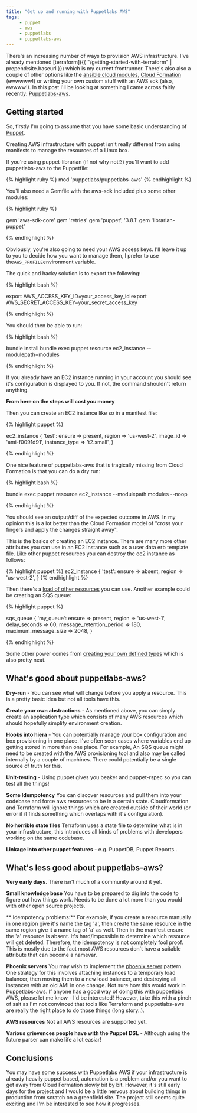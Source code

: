 ```yaml
---
title: "Get up and running with Puppetlabs AWS"
tags: 
     - puppet
     - aws
     - puppetlabs
     - puppetlabs-aws
---
```


There's an increasing number of ways to provision AWS infrastructure. I've already mentioned [terraform]({{ "/getting-started-with-terraform" | prepend:site.baseurl }}) which is my current frontrunner. There's also also a couple of other options like the [ansible cloud modules](http://docs.ansible.com/ansible/list_of_cloud_modules.html), [Cloud Formation](https://aws.amazon.com/cloudformation/aws-cloudformation-templates/) (ewwwww!) or writing your own custom stuff with an AWS sdk (also, ewwww!). In this post I'll be looking at something I came across fairly recently: [Puppetlabs-aws](https://github.com/puppetlabs/puppetlabs-aws).

## Getting started


So, firstly I'm going to assume that you have some basic understanding of [Puppet](https://puppetlabs.com). 

Creating AWS infrastructure with puppet isn't really different from using manifests to manage the resources of a Linux box.

If you're using puppet-librarian (if not why not!?) you'll want to add puppetlabs-aws to the Puppetfile:

{% highlight ruby %}
mod 'puppetlabs/puppetlabs-aws'
{% endhighlight %}

You'll also need a Gemfile with the aws-sdk included plus some other modules: 

{% highlight ruby %}

gem 'aws-sdk-core'
gem 'retries'
gem 'puppet', '3.8.1'
gem 'librarian-puppet'

{% endhighlight %}


Obviously, you're also going to need your AWS access keys. I'll leave it up to you to decide how you want to manage them, I prefer to use the``AWS_PROFILE``environment variable.

The quick and hacky solution is to export the following:

{% highlight bash %}

export AWS_ACCESS_KEY_ID=your_access_key_id
export AWS_SECRET_ACCESS_KEY=your_secret_access_key

{% endhighlight %}


You should then be able to run:

{% highlight bash %}

bundle install
bundle exec puppet resource ec2_instance --modulepath=modules

{% endhighlight %}

If you already have an EC2 instance running in your account you should see it's configuration is displayed to you. If not, the command shouldn't return anything.

**From here on the steps will cost you money**

Then you can create an EC2 instance like so in a manifest file:


{% highlight puppet %}

ec2_instance { 'test':
  ensure        => present,
  region        => 'us-west-2',
  image_id      => 'ami-f0091d91',
  instance_type => 't2.small',
}

{% endhighlight %}


One nice feature of puppetlabs-aws that is tragically missing from Cloud Formation is that you can do a dry run:

{% highlight bash %}

bundle exec puppet resource ec2_instance --modulepath modules --noop

{% endhighlight %}

You should see an output/diff of the expected outcome in AWS. In my opinion this is a lot better than the Cloud Formation model of "cross your fingers and apply the changes straight away". 

This is the basics of creating an EC2 instance. There are many more other attributes you can use in an EC2 instance such as a user data erb template file. Like other puppet resources you can destroy the ec2 instance as follows:

{% highlight puppet %}
ec2_instance { 'test':
  ensure            => absent,
  region            => 'us-west-2',
}
{% endhighlight %}

Then there's a [load of other resources](https://github.com/puppetlabs/puppetlabs-aws#reference) you can use. Another example could be creating an SQS queue:

{% highlight puppet %}

sqs_queue { 'my_queue':
  ensure => present,
  region => 'us-west-1',
  delay_seconds => 60,
  message_retention_period => 180,
  maximum_message_size => 2048,
}

{% endhighlight %}

Some other power comes from [creating your own defined types](https://github.com/puppetlabs/puppetlabs-aws/tree/master/examples/create-your-own-abstractions) which is also pretty neat.


## What's good about puppetlabs-aws?

**Dry-run** - You can see what will change before you apply a resource. This is a pretty basic idea but not all tools have this.

**Create your own abstractions** - As mentioned above, you can simply create an application type which consists of many AWS resources which should hopefully simplify environment creation.

**Hooks into hiera** - You can potentially manage your box configuration and box provisioning in one place. I've often seen cases where variables end up getting stored in more than one place. For example, An SQS queue might need to be created with the AWS provisioning tool and also may be called internally by a couple of machines. There could potentially be a single source of truth for this.

**Unit-testing**  - Using puppet gives you beaker and puppet-rspec so you can test all the things!

**Some Idempotency** You can discover resources and pull them into your codebase and force aws resources to be in a certain state. Cloudformation and Terraform will ignore things which are created outside of their world  (or error if it finds something which overlaps with it's configuration). 

**No horrible state files** Terraform uses a state file to determine what is in your infrastructure, this introduces all kinds of problems with developers working on the same codebase.

**Linkage into other puppet features** - e.g. PuppetDB, Puppet Reports..


## What's less good about puppetlabs-aws?

**Very early days**. There isn't much of a community around it yet.

**Small knowledge base** You have to be prepared to dig into the code to figure out how things work. Needs to be done a lot more than you would with other open source projects.

** Idempotency problems:** For example, if you create a resource manually in one region give it's name the tag 'a', then create the same resource in the same region give it a name tag of 'a' as well. Then in the manifest ensure the 'a' resource is absent. It's hard/impossible to determine which resource will get deleted. Therefore, the idempotency is not completely fool proof. This is mostly due to the fact most AWS resources don't have a suitable attribute that can become a namevar.

**Phoenix servers** You may wish to implement the [phoenix server](http://martinfowler.com/bliki/PhoenixServer.html) pattern. One strategy for this involves attaching instances to a temporary load balancer, then moving them to a new load balancer, and destroying all instances with an old AMI in one change. Not sure how this would work in Puppetlabs-aws. If anyone has a good way of doing this with puppetlabs AWS, please let me know - I'd be interested! However, take this with a pinch of salt as I'm not convinced that tools like Terraform and puppetlabs-aws are really the right place to do those things (long story..).

**AWS resources** Not all AWS resources are supported yet.

**Various grievences people have with the Puppet DSL** - Although using the future parser can make life a lot easiar!

## Conclusions

You may have some success with Puppetlabs AWS if your infrastructure is already heavily puppet based, automation is a problem and/or you want to get away from Cloud Formation slowly bit by bit. However, it's still early days for the project and I would be a little nervous about building things in production from scratch on a greenfield site. The project still seems quite exciting and I'm be interested to see how it progresses.
